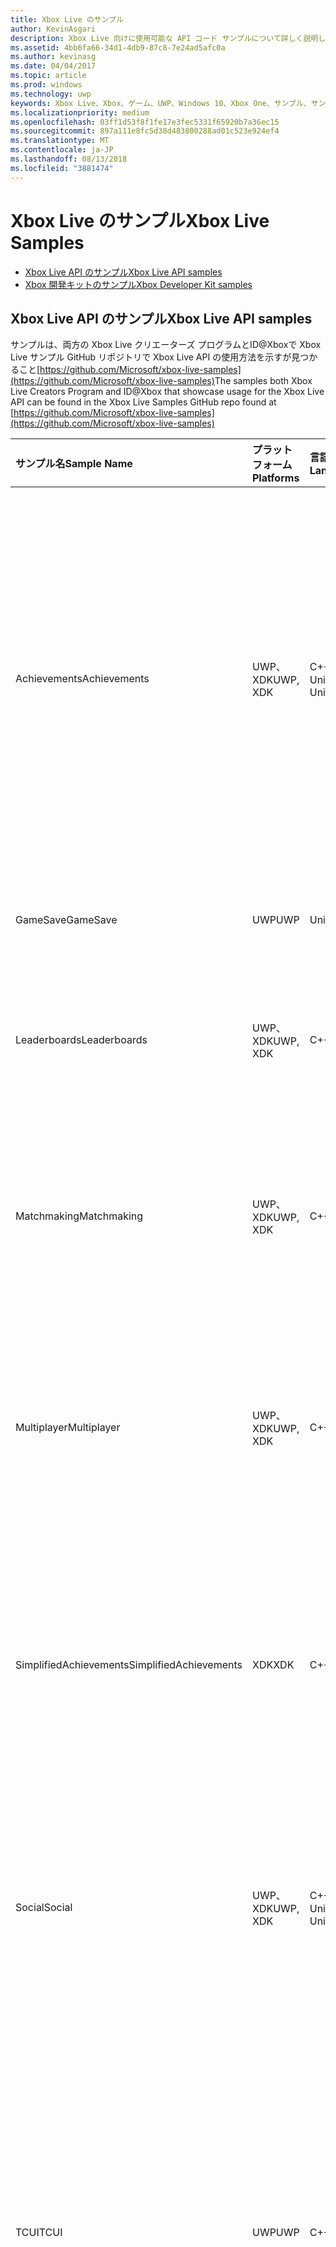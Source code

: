 ```yaml
---
title: Xbox Live のサンプル
author: KevinAsgari
description: Xbox Live 向けに使用可能な API コード サンプルについて詳しく説明します。
ms.assetid: 4bb6fa66-34d1-4db9-87c8-7e24ad5afc0a
ms.author: kevinasg
ms.date: 04/04/2017
ms.topic: article
ms.prod: windows
ms.technology: uwp
keywords: Xbox Live、Xbox、ゲーム、UWP、Windows 10、Xbox One、サンプル、サンプル
ms.localizationpriority: medium
ms.openlocfilehash: 03ff1d53f8f1fe17e3fec5331f65920b7a36ec15
ms.sourcegitcommit: 897a111e8fc5d38d483800288ad01c523e924ef4
ms.translationtype: MT
ms.contentlocale: ja-JP
ms.lasthandoff: 08/13/2018
ms.locfileid: "3881474"
---
```

# <a name="xbox-live-samples"></a><span data-ttu-id="e7ad7-104">Xbox Live のサンプル</span><span class="sxs-lookup"><span data-stu-id="e7ad7-104">Xbox Live Samples</span></span>

* [<span data-ttu-id="e7ad7-105">Xbox Live API のサンプル</span><span class="sxs-lookup"><span data-stu-id="e7ad7-105">Xbox Live API samples</span></span>](#xbox-live-api-samples)
* [<span data-ttu-id="e7ad7-106">Xbox 開発キットのサンプル</span><span class="sxs-lookup"><span data-stu-id="e7ad7-106">Xbox Developer Kit samples</span></span>](#xdk-samples)

## <a name="xbox-live-api-samples"></a><span data-ttu-id="e7ad7-107">Xbox Live API のサンプル</span><span class="sxs-lookup"><span data-stu-id="e7ad7-107">Xbox Live API samples</span></span>
<span data-ttu-id="e7ad7-108">サンプルは、両方の Xbox Live クリエーターズ プログラムとID@Xboxで Xbox Live サンプル GitHub リポジトリで Xbox Live API の使用方法を示すが見つかること[https://github.com/Microsoft/xbox-live-samples](https://github.com/Microsoft/xbox-live-samples)</span><span class="sxs-lookup"><span data-stu-id="e7ad7-108">The samples both Xbox Live Creators Program and ID@Xbox that showcase usage for the Xbox Live API can be found in the Xbox Live Samples GitHub repo found at [https://github.com/Microsoft/xbox-live-samples](https://github.com/Microsoft/xbox-live-samples)</span></span>

| <span data-ttu-id="e7ad7-109">サンプル名</span><span class="sxs-lookup"><span data-stu-id="e7ad7-109">Sample Name</span></span>             | <span data-ttu-id="e7ad7-110">プラットフォーム</span><span class="sxs-lookup"><span data-stu-id="e7ad7-110">Platforms</span></span> | <span data-ttu-id="e7ad7-111">言語</span><span class="sxs-lookup"><span data-stu-id="e7ad7-111">Languages</span></span>                     | <span data-ttu-id="e7ad7-112">説明</span><span class="sxs-lookup"><span data-stu-id="e7ad7-112">Description</span></span>                                                                                                                                                                                                           |
|:------------------------|:----------|:------------------------------|:----------------------------------------------------------------------------------------------------------------------------------------------------------------------------------------------------------------------|
| <span data-ttu-id="e7ad7-113">Achievements</span><span class="sxs-lookup"><span data-stu-id="e7ad7-113">Achievements</span></span>            | <span data-ttu-id="e7ad7-114">UWP、XDK</span><span class="sxs-lookup"><span data-stu-id="e7ad7-114">UWP, XDK</span></span> | <span data-ttu-id="e7ad7-115">C++11、Unity</span><span class="sxs-lookup"><span data-stu-id="e7ad7-115">C++11, Unity</span></span>                   | <span data-ttu-id="e7ad7-116">サインインしている Xbox LIVE ユーザーの実績情報を取得し、ユーザーの統計情報を変更するイベントを送信して実績を獲得する方法を示します。</span><span class="sxs-lookup"><span data-stu-id="e7ad7-116">Shows you how to get achievement information for a signed-in Xbox LIVE user and send an event that changes the user’s statistics which can lead to earning an achievement.</span></span> |
| <span data-ttu-id="e7ad7-117">GameSave</span><span class="sxs-lookup"><span data-stu-id="e7ad7-117">GameSave</span></span>                | <span data-ttu-id="e7ad7-118">UWP</span><span class="sxs-lookup"><span data-stu-id="e7ad7-118">UWP</span></span>      | <span data-ttu-id="e7ad7-119">Unity</span><span class="sxs-lookup"><span data-stu-id="e7ad7-119">Unity</span></span>                          | <span data-ttu-id="e7ad7-120">接続ストレージの使用方法を示します。</span><span class="sxs-lookup"><span data-stu-id="e7ad7-120">Shows you how use Connected Storage</span></span> |
| <span data-ttu-id="e7ad7-121">Leaderboards</span><span class="sxs-lookup"><span data-stu-id="e7ad7-121">Leaderboards</span></span>            | <span data-ttu-id="e7ad7-122">UWP、XDK</span><span class="sxs-lookup"><span data-stu-id="e7ad7-122">UWP, XDK</span></span> | <span data-ttu-id="e7ad7-123">C++11</span><span class="sxs-lookup"><span data-stu-id="e7ad7-123">C++11</span></span>                          | <span data-ttu-id="e7ad7-124">ランキング情報を取得および変更する方法を示します。</span><span class="sxs-lookup"><span data-stu-id="e7ad7-124">Shows you how to get and change leaderboard information</span></span> |
| <span data-ttu-id="e7ad7-125">Matchmaking</span><span class="sxs-lookup"><span data-stu-id="e7ad7-125">Matchmaking</span></span>             | <span data-ttu-id="e7ad7-126">UWP、XDK</span><span class="sxs-lookup"><span data-stu-id="e7ad7-126">UWP, XDK</span></span> | <span data-ttu-id="e7ad7-127">C++11</span><span class="sxs-lookup"><span data-stu-id="e7ad7-127">C++11</span></span>                          | <span data-ttu-id="e7ad7-128">一般的なマッチメイキング シナリオを管理するための API のセットを使用する方法を示します。</span><span class="sxs-lookup"><span data-stu-id="e7ad7-128">Shows you how to use a set of APIs for managing common matchmaking scenarios.</span></span> |
| <span data-ttu-id="e7ad7-129">Multiplayer</span><span class="sxs-lookup"><span data-stu-id="e7ad7-129">Multiplayer</span></span>             | <span data-ttu-id="e7ad7-130">UWP、XDK</span><span class="sxs-lookup"><span data-stu-id="e7ad7-130">UWP, XDK</span></span> | <span data-ttu-id="e7ad7-131">C++11</span><span class="sxs-lookup"><span data-stu-id="e7ad7-131">C++11</span></span>                          | <span data-ttu-id="e7ad7-132">一般的なマルチプレイヤー シナリオを管理するための API のセットを使用する方法を示します。</span><span class="sxs-lookup"><span data-stu-id="e7ad7-132">Shows you how to use a set of APIs for managing common multiplayer scenarios.</span></span> |
| <span data-ttu-id="e7ad7-133">SimplifiedAchievements</span><span class="sxs-lookup"><span data-stu-id="e7ad7-133">SimplifiedAchievements</span></span>  | <span data-ttu-id="e7ad7-134">XDK</span><span class="sxs-lookup"><span data-stu-id="e7ad7-134">XDK</span></span>      | <span data-ttu-id="e7ad7-135">C++11</span><span class="sxs-lookup"><span data-stu-id="e7ad7-135">C++11</span></span>                          | <span data-ttu-id="e7ad7-136">サインインしている Xbox LIVE ユーザーの実績情報を取得し、実績を獲得する API を呼び出す方法を示します。</span><span class="sxs-lookup"><span data-stu-id="e7ad7-136">Shows you how to get achievement information for a signed-in Xbox LIVE user and call an API to earn an achievement.</span></span> |
| <span data-ttu-id="e7ad7-137">Social</span><span class="sxs-lookup"><span data-stu-id="e7ad7-137">Social</span></span>                  | <span data-ttu-id="e7ad7-138">UWP、XDK</span><span class="sxs-lookup"><span data-stu-id="e7ad7-138">UWP, XDK</span></span> | <span data-ttu-id="e7ad7-139">C++11、Unity</span><span class="sxs-lookup"><span data-stu-id="e7ad7-139">C++11, Unity</span></span>                   | <span data-ttu-id="e7ad7-140">Xbox LIVE Social API を使用して Xbox LIVE ユーザーのソーシャル関係を取得する方法を示します。</span><span class="sxs-lookup"><span data-stu-id="e7ad7-140">Shows you how to get an Xbox LIVE user’s social relationships using the Xbox LIVE Social API.</span></span> |
| <span data-ttu-id="e7ad7-141">TCUI</span><span class="sxs-lookup"><span data-stu-id="e7ad7-141">TCUI</span></span>                    | <span data-ttu-id="e7ad7-142">UWP</span><span class="sxs-lookup"><span data-stu-id="e7ad7-142">UWP</span></span>      | <span data-ttu-id="e7ad7-143">C++11</span><span class="sxs-lookup"><span data-stu-id="e7ad7-143">C++11</span></span>                          | <span data-ttu-id="e7ad7-144">ストック UI である、タイトルが呼び出せる UI を使用する方法を示します。これらの UI を使用して、フレンドの招待やユーザー選択ウィンドウの表示など、一般的なシナリオを実行できます。</span><span class="sxs-lookup"><span data-stu-id="e7ad7-144">Shows you how to use the title callable UI which is stock UI that you can use to do common scenarios such as inviting a friend, showing a people picker, etc.</span></span> |
| <span data-ttu-id="e7ad7-145">TitleStorage</span><span class="sxs-lookup"><span data-stu-id="e7ad7-145">TitleStorage</span></span>            | <span data-ttu-id="e7ad7-146">UWP、XDK</span><span class="sxs-lookup"><span data-stu-id="e7ad7-146">UWP, XDK</span></span> | <span data-ttu-id="e7ad7-147">C++11</span><span class="sxs-lookup"><span data-stu-id="e7ad7-147">C++11</span></span>                          | <span data-ttu-id="e7ad7-148">タイトル ストレージ サービスでクォータ情報とディレクトリのリストをクエリする方法や、ファイルをダウンロード、アップロード、および削除する方法を示します。</span><span class="sxs-lookup"><span data-stu-id="e7ad7-148">Shows you how to query the Title Storage service for quota information and directory listings, as well as download, upload and delete files.</span></span> |

## <a name="xdk-samples"></a><span data-ttu-id="e7ad7-149">XDK のサンプル</span><span class="sxs-lookup"><span data-stu-id="e7ad7-149">XDK samples</span></span>
<span data-ttu-id="e7ad7-150">一部の Xbox Live サンプルを含む XDK サンプルは、GDN でホストされています。</span><span class="sxs-lookup"><span data-stu-id="e7ad7-150">The XDK samples including some Xbox Live samples are hosted on GDNP.</span></span> <span data-ttu-id="e7ad7-151">アクセスするには、担当のデベロッパー アカウント マネージャーにお問い合わせください。</span><span class="sxs-lookup"><span data-stu-id="e7ad7-151">Contact your developer account manager for access.</span></span>
